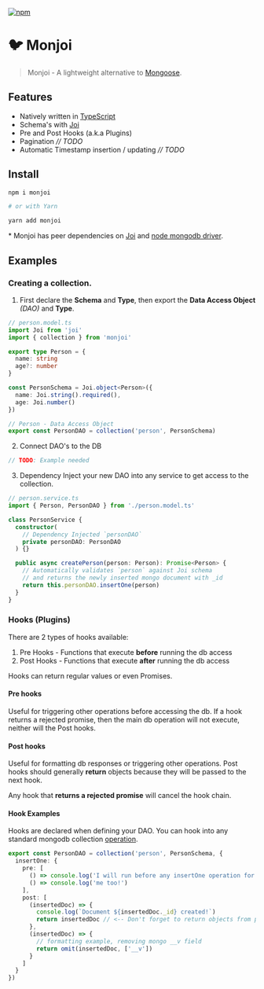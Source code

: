 [![npm](https://img.shields.io/npm/v/monjoi.svg)](http://npm.im/monjoi)

# 🐦 Monjoi

> Monjoi - A lightweight alternative to [Mongoose](https://mongoosejs.com/).

## Features

- Natively written in [TypeScript](https://www.typescriptlang.org/)
- Schema's with [Joi](https://joi.dev)
- Pre and Post Hooks (a.k.a Plugins)
- Pagination _// TODO_
- Automatic Timestamp insertion / updating _// TODO_

## Install

```sh
npm i monjoi

# or with Yarn

yarn add monjoi
```

\* Monjoi has peer dependencies on [Joi](https://joi.dev) and [node mongodb driver](https://www.npmjs.com/package/mongodb).

## Examples

### Creating a collection.

1. First declare the **Schema** and **Type**, then export the **Data Access Object** _(DAO)_ and **Type**.

```ts
// person.model.ts
import Joi from 'joi'
import { collection } from 'monjoi'

export type Person = {
  name: string
  age?: number
}

const PersonSchema = Joi.object<Person>({
  name: Joi.string().required(),
  age: Joi.number()
})

// Person - Data Access Object
export const PersonDAO = collection('person', PersonSchema)
```

2. Connect DAO's to the DB

```ts
// TODO: Example needed
```

3. Dependency Inject your new DAO into any service to get access to the collection.

```ts
// person.service.ts
import { Person, PersonDAO } from './person.model.ts'

class PersonService {
  constructor(
    // Dependency Injected `personDAO`
    private personDAO: PersonDAO
  ) {}

  public async createPerson(person: Person): Promise<Person> {
    // Automatically validates `person` against Joi schema
    // and returns the newly inserted mongo document with _id
    return this.personDAO.insertOne(person)
  }
}
```

### Hooks (Plugins)

There are 2 types of hooks available:

1. Pre Hooks - Functions that execute **before** running the db access
2. Post Hooks - Functions that execute **after** running the db access

Hooks can return regular values or even Promises.

#### Pre hooks

Useful for triggering other operations before accessing the db. If a hook returns a rejected promise, then the main db operation will not execute, neither will the Post hooks.

#### Post hooks

Useful for formatting db responses or triggering other operations. Post hooks should generally **return** objects because they will be passed to the next hook.

Any hook that **returns a rejected promise** will cancel the hook chain.

#### Hook Examples

Hooks are declared when defining your DAO. You can hook into any standard mongodb collection [operation](http://mongodb.github.io/node-mongodb-native/3.6/api/Collection.html).

```ts
export const PersonDAO = collection('person', PersonSchema, {
  insertOne: {
    pre: [
      () => console.log('I will run before any insertOne operation for person collection'),
      () => console.log('me too!')
    ],
    post: [
      (insertedDoc) => {
        console.log(`Document ${insertedDoc._id} created!`)
        return insertedDoc // <-- Don't forget to return objects from post hooks
      },
      (insertedDoc) => {
        // formatting example, removing mongo __v field
        return omit(insertedDoc, ['__v'])
      }
    ]
  }
})
```
